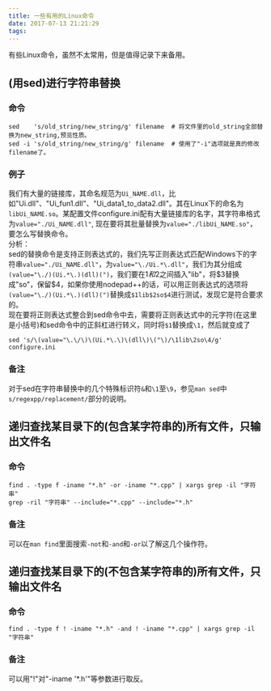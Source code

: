 ```yaml
---
title: 一些有用的Linux命令
date: 2017-07-13 21:21:29
tags:
---
```

有些Linux命令，虽然不太常用，但是值得记录下来备用。  

<!-- more -->

## (用sed)进行字符串替换  
### 命令  
```
sed    's/old_string/new_string/g' filename  # 将文件里的old_string全部替换为new_string,预览性质。
sed -i 's/old_string/new_string/g' filename  # 使用了"-i"选项就是真的修改filename了。
```
### 例子  
我们有大量的链接库，其命名规范为`Ui_NAME.dll`，比如"Ui.dll"、"Ui_fun1.dll"、"Ui_data1_to_data2.dll"。其在Linux下的命名为`libUi_NAME.so`。某配置文件configure.ini配有大量链接库的名字，其字符串格式为`value="./Ui_NAME.dll"`, 现在要将其批量替换为`value="./libUi_NAME.so"`，要怎么写替换命令。  
分析：  
sed的替换命令是支持正则表达式的，我们先写正则表达式匹配Windows下的字符串`value="./Ui_NAME.dll"`，为`value="\./Ui.*\.dll"`，我们为其分组成`(value="\./)(Ui.*\.)(dll)(")`，我们要在$1和$2之间插入"lib"，将$3替换成"so"，保留$4，如果你使用nodepad++的话，可以用正则表达式的选项将`(value="\./)(Ui.*\.)(dll)(")`替换成`$1lib$2so$4`进行测试，发现它是符合要求的。  
现在要将正则表达式整合到sed命令中去，需要将正则表达式中的元字符(在这里是小括号)和sed命令中的正斜杠进行转义，同时将`$1`替换成`\1`，然后就变成了
```
sed 's/\(value="\.\/\)\(Ui.*\.\)\(dll\)\("\)/\1lib\2so\4/g'  configure.ini
```
### 备注  
对于sed在字符串替换中的几个特殊标识符`&`和`\1`至`\9`，参见`man sed`中`s/regexpp/replacement/`部分的说明。  

## 递归查找某目录下的(包含某字符串的)所有文件，只输出文件名  
### 命令  
```
find . -type f -iname "*.h" -or -iname "*.cpp" | xargs grep -il "字符串"
grep -ril "字符串" --include="*.cpp" --include="*.h"
```
### 备注  
可以在`man find`里面搜索`-not`和`-and`和`-or`以了解这几个操作符。  

## 递归查找某目录下的(不包含某字符串的)所有文件，只输出文件名  
### 命令  
```
find . -type f ! -iname "*.h" -and ! -iname "*.cpp" | xargs grep -il "字符串"
```
### 备注
可以用"!"对"-iname '*.h'"等参数进行取反。  

